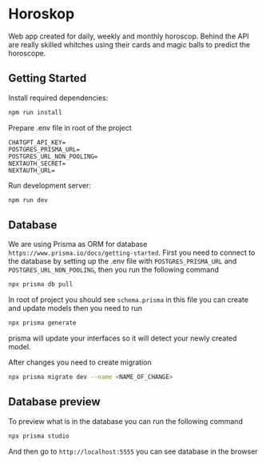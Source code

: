 # Horoskop

Web app created for daily, weekly and monthly horoscop. Behind the API are really skilled whitches using their cards and magic balls to predict the horoscope.

## Getting Started

Install required dependencies:

```bash
npm run install
```

Prepare .env file in root of the project

```
CHATGPT_API_KEY=
POSTGRES_PRISMA_URL=
POSTGRES_URL_NON_POOLING=
NEXTAUTH_SECRET=
NEXTAUTH_URL=
```

Run development server:

```bash
npm run dev
```

## Database

We are using Prisma as ORM for database `https://www.prisma.io/docs/getting-started`. First you need to connect to the database by setting up the .env file with `POSTGRES_PRISMA_URL` and `POSTGRES_URL_NON_POOLING`, then you run the following command

```bash
npx prisma db pull
```

In root of project you should see `schema.prisma` in this file you can create and update models then you need to run

```bash
npx prisma generate
```

prisma will update your interfaces so it will detect your newly created model.

After changes you need to create migration

```bash
npx prisma migrate dev --name <NAME_OF_CHANGE>
```

## Database preview

To preview what is in the database you can run the following command

```bash
npx prisma studio
```

And then go to `http://localhost:5555` you can see database in the browser
